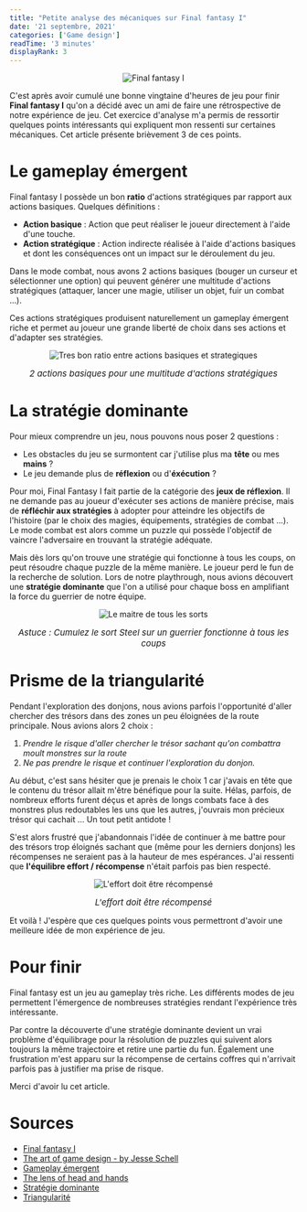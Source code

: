 ```yaml
---
title: "Petite analyse des mécaniques sur Final fantasy I"
date: '21 septembre, 2021'
categories: ['Game design']
readTime: '3 minutes'
displayRank: 3
---
```


<p align="center">
  <img src="../images/ff1_logo.jpg" title="Final fantasy I" alt="Final fantasy I" />
</p>

C'est après avoir cumulé une bonne vingtaine d'heures de jeu pour finir <b>Final fantasy I</b> qu'on a décidé avec un ami de faire une rétrospective de notre expérience de jeu. Cet exercice d'analyse m'a permis de ressortir quelques points intéressants qui expliquent mon ressenti sur certaines mécaniques. Cet article présente brièvement 3 de ces points. 

# Le gameplay émergent
Final fantasy I possède un bon <b>ratio</b> d'actions stratégiques par rapport aux actions basiques. Quelques définitions :
* <b>Action basique</b> : Action que peut réaliser le joueur directement à l'aide d'une touche.
* <b>Action stratégique</b> : Action indirecte réalisée à l'aide d'actions basiques et dont les conséquences ont un impact sur le déroulement du jeu.

Dans le mode combat, nous avons 2 actions basiques (bouger un curseur et sélectionner une option) qui peuvent générer une multitude d'actions stratégiques (attaquer, lancer une magie, utiliser un objet, fuir un combat ...).

Ces actions stratégiques produisent naturellement un gameplay émergent riche et permet au joueur une grande liberté de choix dans ses actions et d'adapter ses stratégies.
<p align="center">
  <img src="../images/ff1_battle_mode.jpg" title="Tres bon ratio entre actions basiques et strategiques" alt="Tres bon ratio entre actions basiques et strategiques" />
  <figcaption style="text-align: center; font-size: 15px"><em>2 actions basiques pour une multitude d'actions stratégiques</em></figcaption>
</p>

# La stratégie dominante
Pour mieux comprendre un jeu, nous pouvons nous poser 2 questions :
* Les obstacles du jeu se surmontent car j'utilise plus ma <b>tête</b> ou mes <b>mains</b> ?
* Le jeu demande plus de <b>réflexion</b> ou d'<b>éxécution</b> ? 

Pour moi, Final Fantasy I fait partie de la catégorie des <b>jeux de réflexion</b>. Il ne demande pas au joueur d'exécuter ses actions de manière précise, mais de <b>réfléchir aux stratégies</b> à adopter pour atteindre les objectifs de l'histoire (par le choix des magies, équipements, stratégies de combat ...).
Le mode combat est alors comme un puzzle qui possède l'objectif de vaincre l'adversaire en trouvant la stratégie adéquate.

Mais dès lors qu'on trouve une stratégie qui fonctionne à tous les coups, on peut résoudre chaque puzzle de la même manière. Le joueur perd le fun de la recherche de solution. Lors de notre playthrough, nous avions découvert une <b>stratégie dominante</b> que l'on a utilisé pour chaque boss en amplifiant la force du guerrier de notre équipe.

<p align="center">
  <img src="../images/ff1_steel.jpg" title="Le maitre de tous les sorts" alt="Le maitre de tous les sorts" />
  <figcaption style="text-align: center; font-size: 15px"><em>Astuce : Cumulez le sort Steel sur un guerrier fonctionne à tous les coups</em></figcaption>
</p>

# Prisme de la triangularité
Pendant l'exploration des donjons, nous avions parfois l'opportunité d'aller chercher des trésors dans des zones un peu éloignées de la route principale. 
Nous avions alors 2 choix :
1. <em>Prendre le risque d'aller chercher le trésor sachant qu'on combattra moult monstres sur la route</em>
2. <em>Ne pas prendre le risque et continuer l'exploration du donjon.</em>

Au début, c'est sans hésiter que je prenais le choix 1 car j'avais en tête que le contenu du trésor allait m'être bénéfique pour la suite. Hélas, parfois, de nombreux efforts furent déçus et après de longs combats face à des monstres plus redoutables les uns que les autres, j'ouvrais mon précieux trésor qui cachait ... Un tout petit antidote !

S'est alors frustré que j'abandonnais l'idée de continuer à me battre pour des trésors trop éloignés sachant que (même pour les derniers donjons) les récompenses ne seraient pas à la hauteur de mes espérances. J'ai ressenti que <b>l'équilibre effort / récompense</b> n'était parfois pas bien respecté.

<p align="center">
  <img src="../images/ff1_triangularity.jpg" title="L'effort doit être récompensé" alt="L'effort doit être récompensé" />
  <figcaption style="text-align: center; font-size: 15px"><em>L'effort doit être récompensé</em></figcaption>
</p>

Et voilà ! J'espère que ces quelques points vous permettront d'avoir une meilleure idée de mon expérience de jeu.
# Pour finir
Final fantasy est un jeu au gameplay très riche. Les différents modes de jeu permettent l'émergence de nombreuses stratégies rendant l'expérience très intéressante.

Par contre la découverte d'une stratégie dominante devient un vrai problème d'équilibrage pour la résolution de puzzles qui suivent alors toujours la même trajectoire et retire une partie du fun. Également une frustration m'est apparu sur la récompense de certains coffres qui n'arrivait parfois pas à justifier ma prise de risque. 

Merci d'avoir lu cet article.
# Sources
- [Final fantasy I](https://fr.wikipedia.org/wiki/Final_Fantasy_(jeu_vid%C3%A9o))
- [The art of game design - by Jesse Schell](https://www.schellgames.com/art-of-game-design/)
- [Gameplay émergent](https://en.wikipedia.org/wiki/Emergent_gameplay)
- [The lens of head and hands](https://books.google.fr/books?id=LP5xOYMjQKQC&pg=PA185&lpg=PA185&dq=lens+of+head+and+hands+game+design&source=bl&ots=Yb9LoxR3yJ&sig=ACfU3U22TW--VAIqAhp2mLabUhoTGMIu3Q&hl=fr&sa=X&ved=2ahUKEwjt2viBxO_yAhUk4YUKHQHuCFkQ6AF6BAgREAM#v=onepage&q=lens%20of%20head%20and%20hands%20game%20design&f=false)
- [Stratégie dominante](https://en.wikipedia.org/wiki/Strategic_dominance)
- [Triangularité](https://game-studies.fandom.com/wiki/Triangularity)
